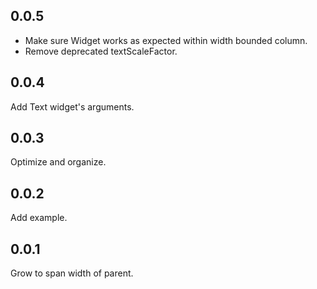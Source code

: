 ## 0.0.5

- Make sure Widget works as expected within width bounded column.
- Remove deprecated textScaleFactor.

## 0.0.4

Add Text widget's arguments.

## 0.0.3

Optimize and organize.

## 0.0.2

Add example.

## 0.0.1

Grow to span width of parent.
